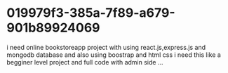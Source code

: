 # 019979f3-385a-7f89-a679-901b89924069
i need online bookstoreapp project with using react.js,express.js and mongodb database and also using boostrap and html css i need this like a begginer level  project and full code with admin side ...
